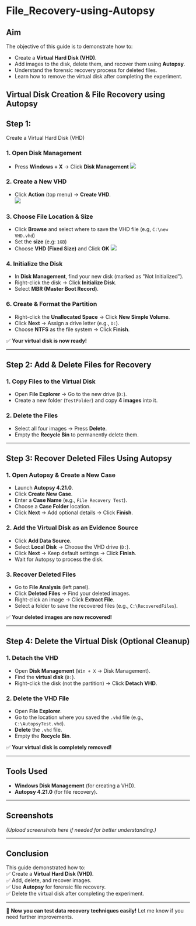 # File_Recovery-using-Autopsy

## Aim
The objective of this guide is to demonstrate how to:  
 - Create a **Virtual Hard Disk (VHD)**.  
 - Add images to the disk, delete them, and recover them using **Autopsy**.  
 - Understand the forensic recovery process for deleted files.  
 - Learn how to remove the virtual disk after completing the experiment.

## Virtual Disk Creation & File Recovery using Autopsy 


## Step 1: 
   Create a Virtual Hard Disk (VHD) 

### **1. Open Disk Management**  
- Press **Windows + X** → Click **Disk Management** 
 ![](./disk1.png)

### **2. Create a New VHD**  
- Click **Action** (top menu) → **Create VHD**.  
![](./disk2.png)

### **3. Choose File Location & Size**  
- Click **Browse** and select where to save the VHD file (e.g, `C:\new VHD.vhd`)
- Set the **size** (e.g: `1GB`) 
- Choose **VHD (Fixed Size)** and Click **OK**
![](./disk3.png)

### **4. Initialize the Disk**  
- In **Disk Management**, find your new disk (marked as "Not Initialized").  
- Right-click the disk → Click **Initialize Disk**.  
- Select **MBR (Master Boot Record)**.  

### **6. Create & Format the Partition**  
- Right-click the **Unallocated Space** → Click **New Simple Volume**.  
- Click **Next** → Assign a drive letter (e.g., `D:`).  
- Choose **NTFS** as the file system → Click **Finish**.  

✅ **Your virtual disk is now ready!**  

---

## **Step 2: Add & Delete Files for Recovery**  
### **1. Copy Files to the Virtual Disk**  
- Open **File Explorer** → Go to the new drive (`D:`).  
- Create a new folder (`TestFolder`) and copy **4 images** into it.  

### **2. Delete the Files**  
- Select all four images → Press **Delete**.  
- Empty the **Recycle Bin** to permanently delete them.  

---

## **Step 3: Recover Deleted Files Using Autopsy**  
### **1. Open Autopsy & Create a New Case**  
- Launch **Autopsy 4.21.0**.  
- Click **Create New Case**.  
- Enter a **Case Name** (e.g., `File Recovery Test`).  
- Choose a **Case Folder** location.  
- Click **Next** → Add optional details → Click **Finish**.  

### **2. Add the Virtual Disk as an Evidence Source**  
- Click **Add Data Source**.  
- Select **Local Disk** → Choose the VHD drive (`D:`).  
- Click **Next** → Keep default settings → Click **Finish**.  
- Wait for Autopsy to process the disk.  

### **3. Recover Deleted Files**  
- Go to **File Analysis** (left panel).  
- Click **Deleted Files** → Find your deleted images.  
- Right-click an image → Click **Extract File**.  
- Select a folder to save the recovered files (e.g., `C:\RecoveredFiles`).  

✅ **Your deleted images are now recovered!**  

---

## **Step 4: Delete the Virtual Disk (Optional Cleanup)**  
### **1. Detach the VHD**  
- Open **Disk Management** (`Win + X` → Disk Management).  
- Find the **virtual disk** (`D:`).  
- Right-click the disk (not the partition) → Click **Detach VHD**.  

### **2. Delete the VHD File**  
- Open **File Explorer**.  
- Go to the location where you saved the `.vhd` file (e.g., `C:\AutopsyTest.vhd`).  
- **Delete** the `.vhd` file.  
- Empty the **Recycle Bin**.  

✅ **Your virtual disk is completely removed!**  

---

## **Tools Used**  
- **Windows Disk Management** (for creating a VHD).  
- **Autopsy 4.21.0** (for file recovery).  

---

## **Screenshots**  
_(Upload screenshots here if needed for better understanding.)_  

---

## **Conclusion**  
This guide demonstrated how to:  
✅ Create a **Virtual Hard Disk (VHD)**.  
✅ Add, delete, and recover images.  
✅ Use **Autopsy** for forensic file recovery.  
✅ Delete the virtual disk after completing the experiment.  

---

🚀 **Now you can test data recovery techniques easily!** Let me know if you need further improvements.  

